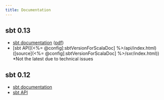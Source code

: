```yaml
---
title: Documentation
---
```


sbt 0.13
--------

- [sbt documentation](0.13/docs/index.html) ([pdf](0.13/docs/sbt-reference.pdf))
- [sbt API](<%= @config[:sbtVersionForScalaDoc] %>/api/index.html) ([source](<%= @config[:sbtVersionForScalaDoc] %>/sxr/index.html)) *Not the latest due to technical issues

sbt 0.12
--------

- [sbt documentation](0.12.4/docs/index.html)
- [sbt API](0.12.4/api/index.html)
